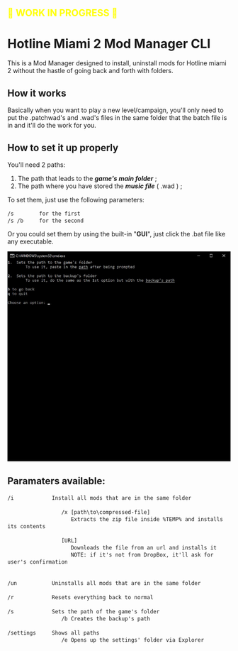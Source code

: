 
<h2><p style="color: yellow">🛑 WORK IN PROGRESS 🛑</p></h2>

# Hotline Miami 2 Mod Manager CLI

This is a Mod Manager designed to install, uninstall mods for Hotline miami 2 without the hastle of going back and forth with folders.

## How it works

Basically when you want to play a new level/campaign, you'll only need to put the .patchwad's and .wad's files in the same folder that the batch file is in and it'll do the work for you.

## How to set it up properly

You'll need 2 paths:
1. The path that leads to the _**game's main folder**_ ;
2. The path where you have stored the _**music file**_ ( .wad ) ;

To set them, just use the following parameters: 
```
/s        for the first
/s /b     for the second
```

Or you could set them by using the built-in "**GUI**", just click the .bat file like any executable.

![The GUI](GUI.jpg)

## Paramaters available:
```
/i            Install all mods that are in the same folder

                 /x [path\to\compressed-file] 
                    Extracts the zip file inside %TEMP% and installs its contents

                 [URL]
                    Downloads the file from an url and installs it
                    NOTE: if it's not from DropBox, it'll ask for user's confirmation
                    

/un           Uninstalls all mods that are in the same folder

/r            Resets everything back to normal

/s            Sets the path of the game's folder
                 /b Creates the backup's path
     
/settings     Shows all paths
                 /e Opens up the settings' folder via Explorer
```